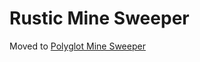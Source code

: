 Rustic Mine Sweeper
==================

Moved to [Polyglot Mine Sweeper](https://github.com/aochagavia/Polyglot-Mine-Sweeper)
